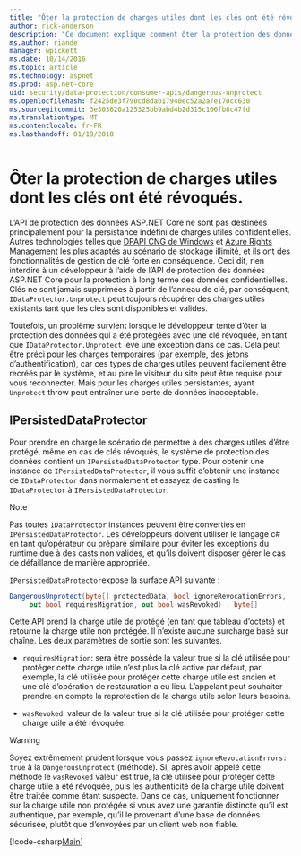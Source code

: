 ```yaml
---
title: "Ôter la protection de charges utiles dont les clés ont été révoqués."
author: rick-anderson
description: "Ce document explique comment ôter la protection des données, protégées avec des clés qui ont depuis été révoqués, dans une application ASP.NET Core."
ms.author: riande
manager: wpickett
ms.date: 10/14/2016
ms.topic: article
ms.technology: aspnet
ms.prod: asp.net-core
uid: security/data-protection/consumer-apis/dangerous-unprotect
ms.openlocfilehash: f2425de3f790cd8dab17940ec52a2a7e170cc630
ms.sourcegitcommit: 3e303620a125325bb9abd4b2d315c106fb8c47fd
ms.translationtype: MT
ms.contentlocale: fr-FR
ms.lasthandoff: 01/19/2018
---
```

# <a name="unprotecting-payloads-whose-keys-have-been-revoked"></a>Ôter la protection de charges utiles dont les clés ont été révoqués.

<a name="data-protection-consumer-apis-dangerous-unprotect"></a>

L’API de protection des données ASP.NET Core ne sont pas destinées principalement pour la persistance indéfini de charges utiles confidentielles. Autres technologies telles que [DPAPI CNG de Windows](https://msdn.microsoft.com/library/windows/desktop/hh706794%28v=vs.85%29.aspx) et [Azure Rights Management](https://docs.microsoft.com/rights-management/) les plus adaptés au scénario de stockage illimité, et ils ont des fonctionnalités de gestion de clé forte en conséquence. Ceci dit, rien interdire à un développeur à l’aide de l’API de protection des données ASP.NET Core pour la protection à long terme des données confidentielles. Clés ne sont jamais supprimées à partir de l’anneau de clé, par conséquent, `IDataProtector.Unprotect` peut toujours récupérer des charges utiles existants tant que les clés sont disponibles et valides.

Toutefois, un problème survient lorsque le développeur tente d’ôter la protection des données qui a été protégées avec une clé révoquée, en tant que `IDataProtector.Unprotect` lève une exception dans ce cas. Cela peut être préci pour les charges temporaires (par exemple, des jetons d’authentification), car ces types de charges utiles peuvent facilement être recréés par le système, et au pire le visiteur du site peut être requise pour vous reconnecter. Mais pour les charges utiles persistantes, ayant `Unprotect` throw peut entraîner une perte de données inacceptable.

## <a name="ipersisteddataprotector"></a>IPersistedDataProtector

Pour prendre en charge le scénario de permettre à des charges utiles d’être protégé, même en cas de clés révoqués, le système de protection des données contient un `IPersistedDataProtector` type. Pour obtenir une instance de `IPersistedDataProtector`, il vous suffit d’obtenir une instance de `IDataProtector` dans normalement et essayez de casting le `IDataProtector` à `IPersistedDataProtector`.

> [!NOTE]
> Pas toutes `IDataProtector` instances peuvent être converties en `IPersistedDataProtector`. Les développeurs doivent utiliser le langage c# en tant qu’opérateur ou préparé similaire pour éviter les exceptions du runtime due à des casts non valides, et qu’ils doivent disposer gérer le cas de défaillance de manière appropriée.

`IPersistedDataProtector`expose la surface API suivante :

```csharp
DangerousUnprotect(byte[] protectedData, bool ignoreRevocationErrors,
     out bool requiresMigration, out bool wasRevoked) : byte[]
```

Cette API prend la charge utile de protégé (en tant que tableau d’octets) et retourne la charge utile non protégée. Il n’existe aucune surcharge basé sur chaîne. Les deux paramètres de sortie sont les suivantes.

* `requiresMigration`: sera être possède la valeur true si la clé utilisée pour protéger cette charge utile n’est plus la clé active par défaut, par exemple, la clé utilisée pour protéger cette charge utile est ancien et une clé d’opération de restauration a eu lieu. L’appelant peut souhaiter prendre en compte la reprotection de la charge utile selon leurs besoins.

* `wasRevoked`: valeur de la valeur true si la clé utilisée pour protéger cette charge utile a été révoquée.

>[!WARNING]
> Soyez extrêmement prudent lorsque vous passez `ignoreRevocationErrors: true` à la `DangerousUnprotect` (méthode). Si, après avoir appelé cette méthode le `wasRevoked` valeur est true, la clé utilisée pour protéger cette charge utile a été révoquée, puis les authenticité de la charge utile doivent être traitée comme étant suspecte. Dans ce cas, uniquement fonctionner sur la charge utile non protégée si vous avez une garantie distincte qu’il est authentique, par exemple, qu’il le provenant d’une base de données sécurisée, plutôt que d’envoyées par un client web non fiable.

[!code-csharp[Main](dangerous-unprotect/samples/dangerous-unprotect.cs)]
